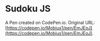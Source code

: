 # Sudoku JS

A Pen created on CodePen.io. Original URL: [https://codepen.io/Mobius1/pen/EmJEoJ](https://codepen.io/Mobius1/pen/EmJEoJ).


